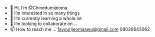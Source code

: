 - 👋 Hi, I’m @Chinedumijeoma
- 👀 I’m interested in so many things
- 🌱 I’m currently learning a whole lot
- 💞️ I’m looking to collaborate on ...
- 📫 How to reach me ... favourijeomaawu@gmail.com   08030643062

<!---
Chinedumijeoma/Chinedumijeoma is a ✨ special ✨ repository because its `README.md` (this file) appears on your GitHub profile.
You can click the Preview link to take a look at your changes.
--->
